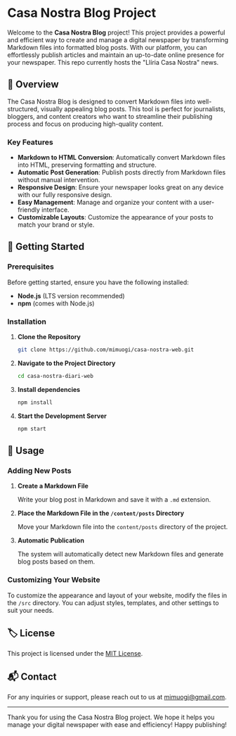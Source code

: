 # Casa Nostra Blog Project

Welcome to the **Casa Nostra Blog** project! This project provides a powerful and efficient way to create and manage a digital newspaper by transforming Markdown files into formatted blog posts. With our platform, you can effortlessly publish articles and maintain an up-to-date online presence for your newspaper. This repo currently hosts the "Llíria Casa Nostra" news.

## 📖 Overview

The Casa Nostra Blog is designed to convert Markdown files into well-structured, visually appealing blog posts. This tool is perfect for journalists, bloggers, and content creators who want to streamline their publishing process and focus on producing high-quality content.

### Key Features

- **Markdown to HTML Conversion**: Automatically convert Markdown files into HTML, preserving formatting and structure.
- **Automatic Post Generation**: Publish posts directly from Markdown files without manual intervention.
- **Responsive Design**: Ensure your newspaper looks great on any device with our fully responsive design.
- **Easy Management**: Manage and organize your content with a user-friendly interface.
- **Customizable Layouts**: Customize the appearance of your posts to match your brand or style.

## 🚀 Getting Started

### Prerequisites

Before getting started, ensure you have the following installed:

- **Node.js** (LTS version recommended)
- **npm** (comes with Node.js)

### Installation

1. **Clone the Repository**

   ```bash
   git clone https://github.com/mimuogi/casa-nostra-web.git
   ```

2. **Navigate to the Project Directory**

   ```bash
   cd casa-nostra-diari-web
   ```

3. **Install dependencies**

   ```bash
   npm install
   ```

4. **Start the Development Server**

   ```bash
   npm start
   ```

## 📝 Usage

### Adding New Posts

1. **Create a Markdown File**

   Write your blog post in Markdown and save it with a `.md` extension.

2. **Place the Markdown File in the `/content/posts` Directory**

   Move your Markdown file into the `content/posts` directory of the project.

3. **Automatic Publication**

   The system will automatically detect new Markdown files and generate blog posts based on them.

### Customizing Your Website

To customize the appearance and layout of your website, modify the files in the `/src` directory. You can adjust styles, templates, and other settings to suit your needs.

## 🏷️ License

This project is licensed under the [MIT License](LICENSE).

## 📬 Contact

For any inquiries or support, please reach out to us at [mimuogi@gmail.com](mailto:mimuogi@gmail.com).

---

Thank you for using the Casa Nostra Blog project. We hope it helps you manage your digital newspaper with ease and efficiency! Happy publishing!
